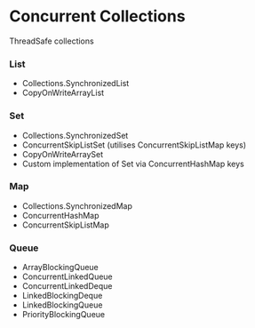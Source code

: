 # Concurrent Collections

ThreadSafe collections

###  List
- Collections.SynchronizedList
- CopyOnWriteArrayList

### Set
- Collections.SynchronizedSet
- ConcurrentSkipListSet (utilises ConcurrentSkipListMap keys)
- CopyOnWriteArraySet
- Custom implementation of Set via ConcurrentHashMap keys

### Map
- Collections.SynchronizedMap
- ConcurrentHashMap
- ConcurrentSkipListMap

### Queue
- ArrayBlockingQueue
- ConcurrentLinkedQueue
- ConcurrentLinkedDeque
- LinkedBlockingDeque
- LinkedBlockingQueue
- PriorityBlockingQueue